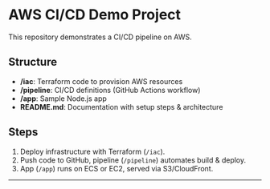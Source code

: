 # AWS CI/CD Demo Project

This repository demonstrates a CI/CD pipeline on AWS.

## Structure
- **/iac**: Terraform code to provision AWS resources
- **/pipeline**: CI/CD definitions (GitHub Actions workflow)
- **/app**: Sample Node.js app
- **README.md**: Documentation with setup steps & architecture

## Steps
1. Deploy infrastructure with Terraform (`/iac`).
2. Push code to GitHub, pipeline (`/pipeline`) automates build & deploy.
3. App (`/app`) runs on ECS or EC2, served via S3/CloudFront.

---
